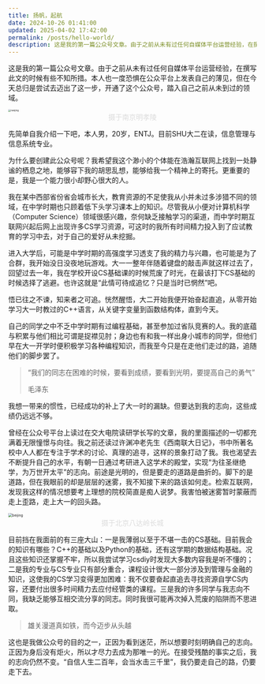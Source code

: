 ```yaml
---
title: 扬帆，起航
date: 2024-10-26 01:41:00
updated: 2025-04-02 17:42:00
permalink: /posts/hello-world/
description: 这是我的第一篇公众号文章。由于之前从未有过任何自媒体平台运营经验，在撰写此文的时候有些不知所措。本人也一度恐惧在公众平台上发表自己的薄见，但在今天总归是尝试去迈出了这一步，开通了这个公众号，踏入自己之前从未到过的领域。
---
```

这是我的第一篇公众号文章。由于之前从未有过任何自媒体平台运营经验，在撰写此文的时候有些不知所措。本人也一度恐惧在公众平台上发表自己的薄见，但在今天总归是尝试去迈出了这一步，开通了这个公众号，踏入自己之前从未到过的领域。



<img src="nanjing.jpg" alt="nanjing" style="zoom:33%;" />

<center><font color= #DCDCDC>摄于南京明孝陵</font></center>



先简单自我介绍一下吧，本人男，20岁，ENTJ。目前SHU大二在读，信息管理与信息系统专业。



为什么要创建此公众号呢？我希望我这个渺小的个体能在浩瀚互联网上找到一处静谧的栖息之地，能够容下我的胡思乱想，能够给我一个精神上的寄托。更重要的是，我是一个能力很小却野心很大的人。



我在某中西部省份省会城市长大，教育资源的不足使我从小并未过多涉猎不同的领域，在中学时期也只顾着低下头学习课本上的知识。尽管我从小便对计算机科学（Computer Science）领域很感兴趣，奈何缺乏接触学习的渠道，而中学时期互联网兴起后网上出现许多CS学习资源，可这时的我所有时间精力投入到了应试教育的学习中去，对于自己的爱好从未挖掘。



进入大学后，可能是中学时期的高强度学习透支了我的精力与兴趣，也可能是为了合群，我开始没日没夜地玩游戏。大一一整年伴随着键盘的敲击声就这样过去了，回望过去一年，我在学校开设CS基础课的时候荒废了时光，在最该打下CS基础的时候选择了逃避。也许这就是“此情可待成追忆？只是当时已惘然”吧。



悟已往之不谏，知来者之可追。恍然醒悟，大二开始我便开始奋起直追，从零开始学习大一时教过的C++语言，从关键字变量到函数结构体，直到今天。



自己的同学之中不乏中学时期有过编程基础，甚至参加过省队竞赛的人。我的底蕴与积累与他们相比可谓是捉襟见肘；身边也有和我一样出身小城市的同学，但他们早在大一开学时便积极学习各种编程知识，而我至今只是在走他们走过的路，追随他们的脚步罢了。



> “我们的同志在困难的时候，要看到成绩，要看到光明，要提高自己的勇气”
>
> 毛泽东

我想一带来的惯性，已经成功的补上了大一时的漏缺。但要达到我的志向，这些成绩仍远远不够。



曾经在公众号平台上读过在交大电院读研学长写的文章，我的里面描述的一切都充满着无限憧憬与向往。我之前还读过许渊冲老先生《西南联大日记》，书中所著名校中人人都在专注于学术的讨论、真理的追寻，这样的景象打动了我。我也渴望去不断提升自己的水平，有朝一日通过考研进入这学术的殿堂，实现“为往圣继绝学，为万世开太平”的志向。前途是光明的，但是要走的道路是曲折的。脚下的是道路，但在我眼前的却是层层的迷雾，我不知接下来的路该如何走。检索互联网，发现我这样的情况想要考上理想的院校简直是痴人说梦。我害怕被迷雾暂时蒙蔽而走上歪路，走上大一的回头路。



<img src="beijing.jpg" alt="beijing" style="zoom:50%;" />

<center><font color= #DCDCDC>摄于北京八达岭长城</font></center>



目前挡在我面前的有三座大山：一是我薄弱以至于不堪一击的CS基础。目前我会的知识有哪些？C++的基础以及Python的基础，还有这学期的数据结构基础。况且这些知识还掌握不牢，所以我尝试学习csdiy时发现大多数内容我是听不懂的；二是我的专业与CS专业只有部分重合，课程设计很大一部分涉及到管理与金融的知识，这使我的CS学习变得更加困难：我不仅要奋起直追去寻找资源自学CS内容，还要付出很多时间精力去应付经管类的课程。三是我的许多同学与我志向不同，我缺乏能够互相交流分享的同志。同时我很可能再次掉入荒废的陷阱而不思进取。



> 雄关漫道真如铁，而今迈步从头越

这也是我做公众号的目的之一，正因为看到迷茫，所以想要时刻明确自己的志向。正因为身后没有炬火，所以才尽力去成为那唯一的光。在接受残酷的事实之后，我的志向仍然不变。“自信人生二百年，会当水击三千里”，我仍要走自己的路，仍要走下去。
